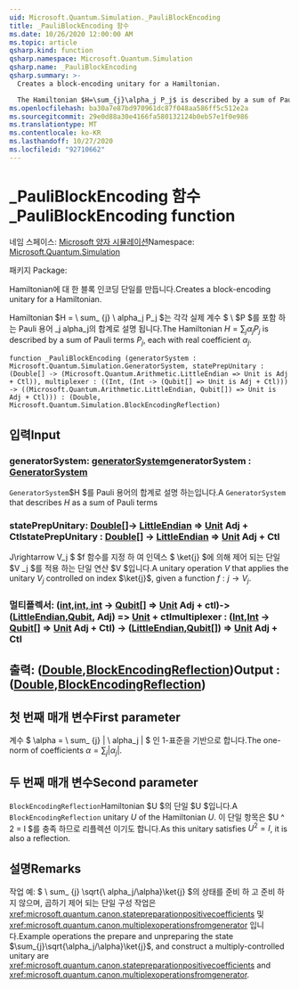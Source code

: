 ```yaml
---
uid: Microsoft.Quantum.Simulation._PauliBlockEncoding
title: _PauliBlockEncoding 함수
ms.date: 10/26/2020 12:00:00 AM
ms.topic: article
qsharp.kind: function
qsharp.namespace: Microsoft.Quantum.Simulation
qsharp.name: _PauliBlockEncoding
qsharp.summary: >-
  Creates a block-encoding unitary for a Hamiltonian.

  The Hamiltonian $H=\sum_{j}\alpha_j P_j$ is described by a sum of Pauli terms $P_j$, each with real coefficient $\alpha_j$.
ms.openlocfilehash: ba30a7e87bd970961dc87f048aa586ff5c512e2a
ms.sourcegitcommit: 29e0d88a30e4166fa580132124b0eb57e1f0e986
ms.translationtype: MT
ms.contentlocale: ko-KR
ms.lasthandoff: 10/27/2020
ms.locfileid: "92710662"
---
```

# <a name="_pauliblockencoding-function"></a><span data-ttu-id="168eb-102">_PauliBlockEncoding 함수</span><span class="sxs-lookup"><span data-stu-id="168eb-102">_PauliBlockEncoding function</span></span>

<span data-ttu-id="168eb-103">네임 스페이스: [Microsoft 양자 시뮬레이션](xref:Microsoft.Quantum.Simulation)</span><span class="sxs-lookup"><span data-stu-id="168eb-103">Namespace: [Microsoft.Quantum.Simulation](xref:Microsoft.Quantum.Simulation)</span></span>

<span data-ttu-id="168eb-104">패키지 [](https://nuget.org/packages/)</span><span class="sxs-lookup"><span data-stu-id="168eb-104">Package: [](https://nuget.org/packages/)</span></span>


<span data-ttu-id="168eb-105">Hamiltonian에 대 한 블록 인코딩 단일를 만듭니다.</span><span class="sxs-lookup"><span data-stu-id="168eb-105">Creates a block-encoding unitary for a Hamiltonian.</span></span>

<span data-ttu-id="168eb-106">Hamiltonian $H = \ sum_ {j} \ alpha_j P_j $는 각각 실제 계수 $ \ $P $를 포함 하는 Pauli 용어 _j alpha_j의 합계로 설명 됩니다.</span><span class="sxs-lookup"><span data-stu-id="168eb-106">The Hamiltonian $H=\sum_{j}\alpha_j P_j$ is described by a sum of Pauli terms $P_j$, each with real coefficient $\alpha_j$.</span></span>

```qsharp
function _PauliBlockEncoding (generatorSystem : Microsoft.Quantum.Simulation.GeneratorSystem, statePrepUnitary : (Double[] -> (Microsoft.Quantum.Arithmetic.LittleEndian => Unit is Adj + Ctl)), multiplexer : ((Int, (Int -> (Qubit[] => Unit is Adj + Ctl))) -> ((Microsoft.Quantum.Arithmetic.LittleEndian, Qubit[]) => Unit is Adj + Ctl))) : (Double, Microsoft.Quantum.Simulation.BlockEncodingReflection)
```


## <a name="input"></a><span data-ttu-id="168eb-107">입력</span><span class="sxs-lookup"><span data-stu-id="168eb-107">Input</span></span>

### <a name="generatorsystem--generatorsystem"></a><span data-ttu-id="168eb-108">generatorSystem: [generatorSystem](xref:Microsoft.Quantum.Simulation.GeneratorSystem)</span><span class="sxs-lookup"><span data-stu-id="168eb-108">generatorSystem : [GeneratorSystem](xref:Microsoft.Quantum.Simulation.GeneratorSystem)</span></span>

<span data-ttu-id="168eb-109">`GeneratorSystem`$H $를 Pauli 용어의 합계로 설명 하는입니다.</span><span class="sxs-lookup"><span data-stu-id="168eb-109">A `GeneratorSystem` that describes $H$ as a sum of Pauli terms</span></span>


### <a name="stateprepunitary--double---littleendian--unit-adj--ctl"></a><span data-ttu-id="168eb-110">statePrepUnitary: [Double](xref:microsoft.quantum.lang-ref.double)[]-> [LittleEndian](xref:Microsoft.Quantum.Arithmetic.LittleEndian) => [Unit](xref:microsoft.quantum.lang-ref.unit) Adj + Ctl</span><span class="sxs-lookup"><span data-stu-id="168eb-110">statePrepUnitary : [Double](xref:microsoft.quantum.lang-ref.double)[] -> [LittleEndian](xref:Microsoft.Quantum.Arithmetic.LittleEndian) => [Unit](xref:microsoft.quantum.lang-ref.unit) Adj + Ctl</span></span>

<span data-ttu-id="168eb-111">J\rightarrow V_j $ $f 함수를 지정 하 여 인덱스 $ \ket{j} $에 의해 제어 되는 단일 $V _j $를 적용 하는 단일 연산 $V $입니다.</span><span class="sxs-lookup"><span data-stu-id="168eb-111">A unitary operation $V$ that applies the unitary $V_j$ controlled on index $\ket{j}$, given a function $f: j\rightarrow V_j$.</span></span>


### <a name="multiplexer--intint---qubit--unit-adj--ctl---littleendianqubit--unit-adj--ctl"></a><span data-ttu-id="168eb-112">멀티플렉서: ([int](xref:microsoft.quantum.lang-ref.int),[int, int](xref:microsoft.quantum.lang-ref.int) -> [Qubit](xref:microsoft.quantum.lang-ref.qubit)[] => [Unit](xref:microsoft.quantum.lang-ref.unit) Adj + ctl)-> ([LittleEndian](xref:Microsoft.Quantum.Arithmetic.LittleEndian),[Qubit](xref:microsoft.quantum.lang-ref.qubit), Adj) => [Unit](xref:microsoft.quantum.lang-ref.unit) + ctl</span><span class="sxs-lookup"><span data-stu-id="168eb-112">multiplexer : ([Int](xref:microsoft.quantum.lang-ref.int),[Int](xref:microsoft.quantum.lang-ref.int) -> [Qubit](xref:microsoft.quantum.lang-ref.qubit)[] => [Unit](xref:microsoft.quantum.lang-ref.unit) Adj + Ctl) -> ([LittleEndian](xref:Microsoft.Quantum.Arithmetic.LittleEndian),[Qubit](xref:microsoft.quantum.lang-ref.qubit)[]) => [Unit](xref:microsoft.quantum.lang-ref.unit) Adj + Ctl</span></span>





## <a name="output--doubleblockencodingreflection"></a><span data-ttu-id="168eb-113">출력: ([Double](xref:microsoft.quantum.lang-ref.double),[BlockEncodingReflection](xref:Microsoft.Quantum.Simulation.BlockEncodingReflection))</span><span class="sxs-lookup"><span data-stu-id="168eb-113">Output : ([Double](xref:microsoft.quantum.lang-ref.double),[BlockEncodingReflection](xref:Microsoft.Quantum.Simulation.BlockEncodingReflection))</span></span>

## <a name="first-parameter"></a><span data-ttu-id="168eb-114">첫 번째 매개 변수</span><span class="sxs-lookup"><span data-stu-id="168eb-114">First parameter</span></span>

<span data-ttu-id="168eb-115">계수 $ \alpha = \ sum_ {j} | \ alpha_j | $ 인 1-표준을 기반으로 합니다.</span><span class="sxs-lookup"><span data-stu-id="168eb-115">The one-norm of coefficients $\alpha=\sum_{j}|\alpha_j|$.</span></span>

## <a name="second-parameter"></a><span data-ttu-id="168eb-116">두 번째 매개 변수</span><span class="sxs-lookup"><span data-stu-id="168eb-116">Second parameter</span></span>

<span data-ttu-id="168eb-117">`BlockEncodingReflection`Hamiltonian $U $의 단일 $U $입니다.</span><span class="sxs-lookup"><span data-stu-id="168eb-117">A `BlockEncodingReflection` unitary $U$ of the Hamiltonian $U$.</span></span> <span data-ttu-id="168eb-118">이 단일 항목은 $U ^ 2 = I $를 충족 하므로 리플렉션 이기도 합니다.</span><span class="sxs-lookup"><span data-stu-id="168eb-118">As this unitary satisfies $U^2 = I$, it is also a reflection.</span></span>

## <a name="remarks"></a><span data-ttu-id="168eb-119">설명</span><span class="sxs-lookup"><span data-stu-id="168eb-119">Remarks</span></span>

<span data-ttu-id="168eb-120">작업 예: $ \ sum_ {j} \sqrt{\ alpha_j/\alpha}\ket{j} $의 상태를 준비 하 고 준비 하지 않으며, 곱하기 제어 되는 단일 구성 작업은 <xref:microsoft.quantum.canon.statepreparationpositivecoefficients> 및 <xref:microsoft.quantum.canon.multiplexoperationsfromgenerator> 입니다.</span><span class="sxs-lookup"><span data-stu-id="168eb-120">Example operations the prepare and unpreparing the state $\sum_{j}\sqrt{\alpha_j/\alpha}\ket{j}$, and construct a multiply-controlled unitary are <xref:microsoft.quantum.canon.statepreparationpositivecoefficients> and <xref:microsoft.quantum.canon.multiplexoperationsfromgenerator>.</span></span>